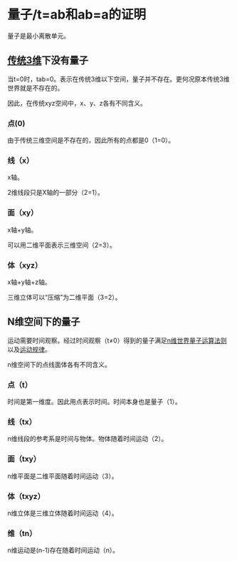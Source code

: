 # 量子/t=ab和ab=a的证明

量子是最小离散单元。

## [传统3维](https://github.com/zeusro/math/blob/main/n/3.zh.md)下没有量子

当t=0时，tab=0。表示在传统3维以下空间，量子并不存在。更何况原本传统3维世界就是不存在的。

因此，在传统xyz空间中，x、y、z各有不同含义。

### 点(0)

由于传统三维空间是不存在的，因此所有的点都是0（1=0）。

### 线（x）

x轴。

2维线段只是X轴的一部分（2=1）。

### 面（xy）

x轴+y轴。

可以用二维平面表示三维空间（2=3）。

### 体（xyz）

x轴+y轴+z轴。

三维立体可以“压缩”为二维平面（3=2）。

## N维空间下的量子

运动需要时间观察。经过时间观察（t≠0）得到的量子满足[n维世界量子运算法则](n.zh.md)以及[运动规律](README.zh.md)。

n维空间下的点线面体各有不同含义。

### 点（t）

时间是第一维度。因此用点表示时间。时间本身也是量子（1）。

### 线（tx）

n维线段的参考系是时间与物体。物体随着时间运动（2）。

### 面（txy）

n维平面是二维平面随着时间运动（3）。

### 体（txyz）

n维立体是三维立体随着时间运动（4）。

### 维（tn）

n维运动是(n-1)存在随着时间运动（n）。